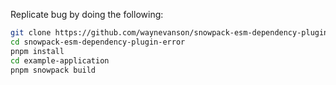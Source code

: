 Replicate bug by doing the following:

```bash
git clone https://github.com/waynevanson/snowpack-esm-dependency-plugin-error.git
cd snowpack-esm-dependency-plugin-error
pnpm install
cd example-application
pnpm snowpack build
```
